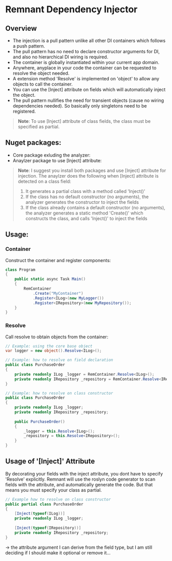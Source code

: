 # Remnant Dependency Injector

## Overview

- The injection is a pull pattern unlike all other DI containers which follows a push pattern.
- The pull pattern has no need to declare constructor arguments for DI, and also no hierarchical DI wiring is required.
- The container is globally instantiated within your current app domain.
- Anywhere, anyplace in your code the container can be requested to resolve the object needed.
- A extension method 'Resolve' is implemented on 'object' to allow any objects to call the container. 
- You can use the [Inject] attribute on fields which will automatically inject the object.
- The pull pattern nullifies the need for transient objects (cause no wiring dependencies needed). So basically only singletons need to be registered.

> **Note**: To use [Inject] attribute of class fields, the class must be specified as partial.

## Nuget packages:
- Core package exluding the analyzer: 
- Anaylzer package to use [Inject] attribute: 

> **Note**: I suggest you install both packages and use [Inject] attribute for injection.
> The anaylzer does the following when [Inject] attribute is detected on a class field:
> 1. It generates a partial class with a method called 'Inject()'
> 2. If the class has no default constructor (no arguments), the analyzer generates the constructor to inject the fields
> 3. If the class already contains a default constructor (no arguments), the analyzer generates a static method 'Create()' which constructs the class, and calls 'Inject()' to inject the fields

## Usage:

### Container

Construct the container and register components:

```csharp
class Program
{
    public static async Task Main()
    {
        RemContainer
            .Create("MyContainer")
            .Register<ILog>(new MyLogger())
            .Register<IRepository>(new MyRepository());
    }
}
```

### Resolve

Call resolve to obtain objects from the container:

```csharp
// Example: using the core base object
var logger = new object().Resolve<ILog>();
```


```csharp
// Example: how to resolve on field declaration
public class PurchaseOrder
{
    private readonly ILog _logger = RemContainer.Resolve<ILog>();
    private readonly IRepository _repository = RemContainer.Resolve<IRepository>();
}
```

```csharp
// Example: how to resolve on class constructor
public class PurchaseOrder
{
    private readonly ILog _logger;
    private readonly IRepository _repository;
    
    public PurchaseOrder()
    {
        _logger = this.Resolve<ILog>();
        _repository = this.Resolve<IRepository>();
    }
}
```

## Usage of '[Inject]' Attribute

By decorating your fields with the inject attribute, you dont have to specify 'Resolve' explicitly.
Remnant will use the roslyn code generator to scan fields with the attribute, and automatically generate the code.
But that means you must specify your class as partial.


```csharp
// Example how to resolve on class constructor
public partial class PurchaseOrder
{
    [Inject(typeof(ILog))]
    private readonly ILog _logger;
    
    [Inject(typeof(IRepository))] 
    private readonly IRepository _repository;
}
```

-> the attribute argument I can derive from the field type, but I am still deciding if I should make it optional or remove it...

